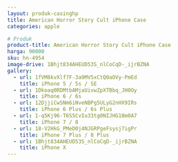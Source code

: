 ```yaml
---
layout: produk-casinghp
title: American Horror Story Cult iPhone Case
categories: apple

# Produk
product-title: American Horror Story Cult iPhone Case
harga: 90000
sku: hn-4954
image-drive: 1Bhjt834AHEUD53S_nlCoCqD-_ijrBZNA
gallery:
  - url: 1fVM8kvXlf7F-3a9MV5xCtQ0aOVy-PmEd
    title: iPhone 5 / 5s / SE
  - url: 1Dkoaq0RDMtbAMjaUivwZpXTBbq_JH0Oy
    title: iPhone 6 / 6s
  - url: 12DjjiCwSNm6iNveNBPg5ULyG2nHX9IRs
    title: iPhone 6 Plus / 6s Plus
  - url: 1-q5Kj96-T6S5CvIu33tg0NIJHG18m0A7
    title: iPhone 7 / 8
  - url: 18-V2HkG_PMeD0j4NJGRPgeFsysj7igPr
    title: iPhone 7 Plus / 8 Plus
  - url: 1Bhjt834AHEUD53S_nlCoCqD-_ijrBZNA
    title: iPhone X
---
```

